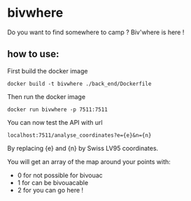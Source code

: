 # bivwhere
Do you want to find somewhere to camp ? Biv'where is here !

## how to use:

First build the docker image

```docker build -t bivwhere ./back_end/Dockerfile```

Then run the docker image

```docker run bivwhere -p 7511:7511 ```

You can now test the API with url

```localhost:7511/analyse_coordinates?e={e}&n={n}```

By replacing {e} and {n} by Swiss LV95 coordinates.

You will get an array of the map around your points with:
 + 0 for not possible for bivouac
 + 1 for can be bivouacable
 + 2 for you can go here !
